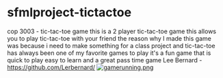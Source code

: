 # sfmlproject-tictactoe
cop 3003 - tic-tac-toe game
this is a 2 player tic-tac-toe game
this allows you to play tic-tac-toe with your friend
the reason why I made this game was because i need to make something for a class project and
tic-tac-toe has always been one of my favorite games to play 
it's a fun game that is quick to play easy to learn and a great pass time game 
Lee Bernard - https://github.com/Lerbernard/
[![gamerunning.png](https://i.postimg.cc/SK5hm6tC/gamerunning.png)](https://postimg.cc/VSjTRCwk)
